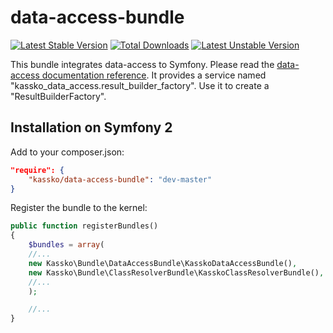 data-access-bundle
==================

[![Latest Stable Version](https://poser.pugx.org/kassko/data-access-bundle/v/stable.png)](https://packagist.org/packages/kassko/data-access-bundle)
[![Total Downloads](https://poser.pugx.org/kassko/data-access-bundle/downloads.png)](https://packagist.org/packages/kassko/data-access-bundle)
[![Latest Unstable Version](https://poser.pugx.org/kassko/data-access-bundle/v/unstable.png)](https://packagist.org/packages/kassko/data-access-bundle)

This bundle integrates data-access to Symfony.
Please read the [data-access documentation reference](https://github.com/kassko/data-access/blob/master/README.md).
It provides a service named "kassko_data_access.result_builder_factory". Use it to create a "ResultBuilderFactory".

Installation on Symfony 2
----------------

Add to your composer.json:
```json
"require": {
    "kassko/data-access-bundle": "dev-master"
}
```

Register the bundle to the kernel:
```php
public function registerBundles()
{
    $bundles = array(
    //...
    new Kassko\Bundle\DataAccessBundle\KasskoDataAccessBundle(),
    new Kassko\Bundle\ClassResolverBundle\KasskoClassResolverBundle(),
    //...
    );

    //...
}
```

